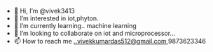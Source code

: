 - 👋 Hi, I’m @vivek3413
- 👀 I’m interested in  iot,phyton.
- 🌱 I’m currently learning.. machine learning
- 💞️ I’m looking to collaborate on iot and microprocessor...
- 📫 How to reach me ..vivekkumardas512@gmail.com,9873623346

<!---
vivek3413/vivek3413 is a ✨ special ✨ repository because its `README.md` (this file) appears on your GitHub profile.
You can click the Preview link to take a look at your changes.
--->
